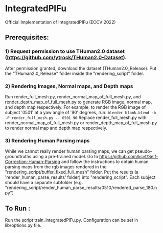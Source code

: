 # IntegratedPIFu
Official Implementation of IntegratedPIFu (ECCV 2022)

## Prerequisites:
### 1) Request permission to use THuman2.0 dataset (https://github.com/ytrock/THuman2.0-Dataset). 
After permission granted, download the dataset (THuman2.0_Release). Put the "THuman2.0_Release" folder inside the "rendering_script" folder. 

### 2) Rendering Images, Normal maps, and Depth maps
Run render_full_mesh.py, render_normal_map_of_full_mesh.py, and render_depth_map_of_full_mesh.py to generate RGB image, normal map, and depth map respectively. For example, to render the RGB image of subject '0501' at a yaw angle of '90' degrees, run: 
`blender blank.blend -b -P render_full_mesh.py -- 0501 90`
Replace render_full_mesh.py with render_normal_map_of_full_mesh.py or render_depth_map_of_full_mesh.py to render normal map and depth map respectively. 

### 3) Rendering Human Parsing maps
While we cannot really render human parsing maps, we can get pseudo-groundtruths using a pre-trained model. Go to https://github.com/kcyt/Self-Correction-Human-Parsing and follow the instructions to obtain human parsing maps from the rgb images rendered in the "rendering_script/buffer_fixed_full_mesh" folder. Put the results (a 'render_human_parse_results' folder) into "rendering_script". Each subject should have a separate subfolder (e.g. "rendering_script/render_human_parse_results/0510/rendered_parse_180.npy")

## To Run :
Run the script train_integratedPIFu.py. Configuration can be set in lib/options.py file.
